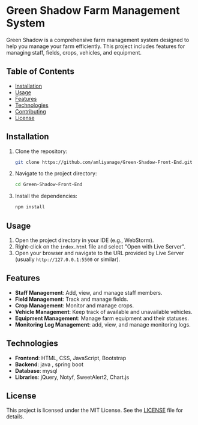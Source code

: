 # Green Shadow Farm Management System

Green Shadow is a comprehensive farm management system designed to help you manage your farm efficiently. This project includes features for managing staff, fields, crops, vehicles, and equipment.

## Table of Contents

- [Installation](#installation)
- [Usage](#usage)
- [Features](#features)
- [Technologies](#technologies)
- [Contributing](#contributing)
- [License](#license)

## Installation

1. Clone the repository:
    ```sh
    git clone https://github.com/amliyanage/Green-Shadow-Front-End.git
    ```
2. Navigate to the project directory:
    ```sh
    cd Green-Shadow-Front-End
    ```
3. Install the dependencies:
    ```sh
    npm install
    ```

## Usage

1. Open the project directory in your IDE (e.g., WebStorm).
2. Right-click on the `index.html` file and select "Open with Live Server".
3. Open your browser and navigate to the URL provided by Live Server (usually `http://127.0.0.1:5500` or similar).

## Features

- **Staff Management**: Add, view, and manage staff members.
- **Field Management**: Track and manage fields.
- **Crop Management**: Monitor and manage crops.
- **Vehicle Management**: Keep track of available and unavailable vehicles.
- **Equipment Management**: Manage farm equipment and their statuses.
- **Monitoring Log Management**: add, view, and manage monitoring logs.

## Technologies

- **Frontend**: HTML, CSS, JavaScript, Bootstrap
- **Backend**: java , spring boot
- **Database**: mysql
- **Libraries**: jQuery, Notyf, SweetAlert2, Chart.js 

## License

This project is licensed under the MIT License. See the [LICENSE](LICENSE) file for details.